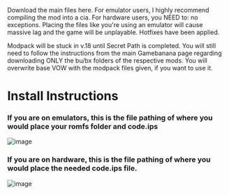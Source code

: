 Download the main files here. For emulator users, I highly recommend compiling the mod into a cia. For hardware users, you NEED to: no exceptions. Placing the files like you're using an emulator will cause massive lag and the game will be unplayable. Hotfixes have been applied.

Modpack will be stuck in v.18 until Secret Path is completed. You will still need to follow the instructions from the main Gamebanana page regarding downloading ONLY the bu/bx folders of the respective mods. You will overwrite base VOW with the modpack files given, if you want to use it.

# Install Instructions
### If you are on emulators, this is the file pathing of where you would place your romfs folder and code.ips

![image](https://github.com/user-attachments/assets/b43dbbf0-aa15-4de2-9499-c860c49d9499)

### If you are on hardware, this is the file pathing of where you would place the needed code.ips file.

![image](https://github.com/user-attachments/assets/19c0b67d-9e69-4aae-b77f-bec61e45a541)
